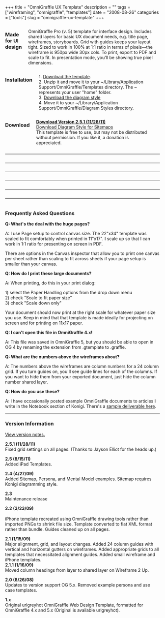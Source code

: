 +++
title = "OmniGraffle UX Template"
description = ""
tags = ["wireframing", "omnigraffle", "templates"]
date = "2008-08-26"
categories = ["tools"]
slug = "omnigraffle-ux-template"
+++



<div class="row">
  <div class="columns small-12 medium-4">
    <h3>Made for UI design</h3>
    <p>OmniGraffle Pro (v. 5) template for interface design. Includes shared layers for basic UX document needs, e.g. title page, wireframes, storyboards. Grid with guides keeps your layout tight.  Sized to work in 100% at 1:1 ratio in terms of pixels&#8212;the wireframe is 950px wide 30px cols. To print, export to PDF and scale to fit. In presentation mode, you'll be showing true pixel dimensions.</p>
  </div>
  <div class="columns small-12 medium-4">
    <h3>Installation</h3>
    <p>1. <a href="/media/tools/og-ux-template/Konigi-UX-Template-2-5-1.gtemplate.zip">Download the template</a>.<br />
    2. Unzip it and move it to your ~/Library/Application Support/OmniGraffle/Templates directory. The ~ represents your user "home" folder.<br />
    3. <a href="/media/tools/og-ux-template/Konigi.gdiagramstyle.zip">Download the diagram style</a><br />
    4. Move it to your ~/Library/Application Support/OmniGraffle/Diagram Styles directory.
    </p>
  </div>
  <div class="columns small-12 medium-4">
    <h3>Download</h3>
    <p><strong><a href="/media/tools/og-ux-template/Konigi-UX-Template-2-5-1.gtemplate.zip">Download Version 2.5.1 (11/28/11)</a></strong><br />
    <a href="/media/tools/og-ux-template/Konigi.gdiagramstyle.zip">Download Diagram Style for Sitemaps</a><br />
    <span class="t10">This template is free to use, but may not be distributed without permission. If you like it, a donation is appreciated.</span></p>
    <form action="https://www.paypal.com/cgi-bin/webscr" method="post" class="mar0 pad0">
    <input type="image" src="https://www.paypal.com/en_US/i/btn/btn_donate_SM.gif" border="0" name="submit" alt=""  class="mar0 pad0 paypal" style="background-color: #fff;" /><br />
    <input type="hidden" name="cmd" value="_s-xclick" class="mar0 pad0" /><br />
    <input type="hidden" name="hosted_button_id" value="2318535" class="mar0 pad0" /><br />
    <img alt="" border="0" src="https://www.paypal.com/en_US/i/scr/pixel.gif" width="1" height="1" class="mar0 pad0" /><br />
    </form>
  </div>
</div>

<hr>

<div class="row">
  <div class="columns small-12 medium-4">
  <a href="/media/tools/og-ux-template/Title_of_Document.png" class="group" rel="group"><img class="img-responsive" src="/media/tools/og-ux-template/Title_of_Document-thumb.png" alt="" /></a>
  </div>
  <div class="columns small-12 medium-4">
  <a href="/media/tools/og-ux-template/Persona_Overview.png" class="group" rel="group"><img class="img-responsive" src="/media/tools/og-ux-template/Persona_Overview-thumb.png" alt="" /></a>
  </div>
  <div class="columns small-12 medium-4">
  <a href="/media/tools/og-ux-template/Detailed_Persona.png" class="group" rel="group"><img class="img-responsive" src="/media/tools/og-ux-template/Detailed_Persona-thumb.png" alt="" /></a>
  </div>
</div>

<hr>

<div class="row">
  <div class="columns small-12 medium-4">
  <a href="/media/tools/og-ux-template/Mental_Model.png" class="group" rel="group"><img class="img-responsive" src="/media/tools/og-ux-template/Mental_Model-thumb.png" alt="" /></a>
  </div>
  <div class="columns small-12 medium-4">
  <a href="/media/tools/og-ux-template/Site_Map.png" class="group" rel="group"><img class="img-responsive" src="/media/tools/og-ux-template/Site_Map-thumb.png" alt="" /></a>
  </div>
  <div class="columns small-12 medium-4">
  <a href="/media/tools/og-ux-template/Wireframe_1_Up.png" class="group" rel="group"><img class="img-responsive" src="/media/tools/og-ux-template/Wireframe_1_Up-thumb.png" alt="" /></a>
  </div>
</div>

<hr>

<div class="row">
  <div class="columns small-12 medium-4">
  <a href="/media/tools/og-ux-template/Wireframe_Guides.png" class="group" rel="group"><img class="img-responsive" src="/media/tools/og-ux-template/Wireframe_Guides-thumb.png" alt="" /></a>
  </div>
  <div class="columns small-12 medium-4">
  <a href="/media/tools/og-ux-template/Wireframe_2_Up.png" class="group" rel="group"><img class="img-responsive" src="/media/tools/og-ux-template/Wireframe_2_Up-thumb.png" alt="" /></a>
  </div>
  <div class="columns small-12 medium-4">
  <a href="/media/tools/og-ux-template/Wireframe_Storyboard.png" class="group" rel="group"><img class="img-responsive" src="/media/tools/og-ux-template/Wireframe_Storyboard-thumb.png" alt="" /></a>
  </div>
</div>

<hr>

<div class="row">
  <div class="columns small-12 medium-4">
  <a href="/media/tools/og-ux-template/Small_Wireframe.png" class="group" rel="group"><img class="img-responsive" src="/media/tools/og-ux-template/Small_Wireframe-thumb.png" alt="" /></a>
  </div>
  <div class="columns small-12 medium-4">
  <a href="/media/tools/og-ux-template/Storyboard.png" class="group" rel="group"><img class="img-responsive" src="/media/tools/og-ux-template/Storyboard-thumb.png" alt="" /></a>
  </div>
  <div class="columns small-12 medium-4">
  <a href="/media/tools/og-ux-template/Storyboard_Notes.png" class="group" rel="group"><img class="img-responsive" src="/media/tools/og-ux-template/Storyboard_Notes-thumb.png" alt="" /></a>
  </div>
</div>

<hr>

<div class="row">
  <div class="columns small-12 medium-4">
  <a href="/media/tools/og-ux-template/iPhone_Wireframe.png" class="group" rel="group"><img class="img-responsive" src="/media/tools/og-ux-template/iPhone_Wireframe-thumb.png" alt="" /></a>
  </div>
  <div class="columns small-12 medium-4">
  <a href="/media/tools/og-ux-template/iPad_Portrait_1_Up.png" class="group" rel="group"><img class="img-responsive" src="/media/tools/og-ux-template/iPad_Portrait_1_Up-thumb.png" alt="" /></a>
  </div>
  <div class="columns small-12 medium-4">
  <a href="/media/tools/og-ux-template/iPad_Portrait_2_Up.png" class="group" rel="group"><img class="img-responsive" src="/media/tools/og-ux-template/iPad_Portrait_2_Up-thumb.png" alt="" /></a>
  </div>
</div>

<hr>

<a href="/media/tools/og-ux-template/iPad_Landscape_1_Up.png" class="group" rel="group"><img class="img-responsive" src="/media/tools/og-ux-template/iPad_Landscape_1_Up-thumb.png" alt="" /></a>

<div class="faq">
<h3>Frequently Asked Questions</h3>
<p><strong>Q: What's the deal with the huge pages?</strong></p>
<p>A: I use Page setup to control canvas size. The 22"x34" template was scaled to fit comfortably when printed in 11"x17". I scale up so that I can work in 1:1 ratio for presenting on screen in PDF.</p>
<p>There are options in the Canvas inspector that allow you to print one canvas per sheet rather than scaling to fit across sheets if your page setup is smaller than your canvas.</p>
<p><strong>Q: How do I print these large documents?</strong></p>
<p>A: When printing, do this in your print dialog:</p>
<p>1) select the Paper Handling options from the drop down menu<br />
2) check "Scale to fit paper size"<br />
3) check "Scale down only"</p>
<p>Your document should now print at the right scale for whatever paper size you use. Keep in mind that that template is made ideally for projecting on screen and for printing on 11x17 paper.</p>
<p><strong>Q: I can't open this file in OmniGraffle 4.x!</strong></p>
<p>A: This file was saved in OmniGraffle 5, but you should be able to open in OG 4 by renaming the extension from .gtemplate to .graffle.</p>
<p><strong>Q: What are the numbers above the wireframes about?</strong></p>
<p>A: The numbers above the wireframes are column numbers for a 24 column grid. If you turn guides on, you'll see guide lines for each of the columns. If you want to hide them from your exported document, just hide the column number shared layer.</p>
<p><strong>Q: How do you use these?</strong></p>
<p>A: I have occasionally posted example OmniGraffle documents to articles I write in the Notebook section of Konigi. There's a <a href="../notebook/better-gmail-client-wireframe.html">sample deliverable here</a>.</p>
</div>
<hr>
<div class="version">
<h3>Version Information</h3>
<p><a href="javascript:void(0);" class="toggle">View version notes.</a></p>
<div class="toggle-content hide">
<p>
<strong>2.5.1 (11/28/11)</strong><br />
Fixed grid settings on all pages. (Thanks to Jayson Elliot for the heads up.)
</p>
<p>
<strong>2.5 (8/15/11)</strong><br />
Added iPad Templates.
</p>
<p>
<strong>2.4 (4/27/09)</strong><br />
Added Sitemap, Persona, and Mental Model examples. Sitemap requires Konigi diagramming style.
</p>
<p>
<strong>2.3</strong><br />
Maintenance release
</p>
<p>
<strong>2.2 (3/23/09)</strong></br /><br />
iPhone template recreated using OmniGraffle drawing tools rather than imported PNGs to shrink file size. Template converted to flat XML format rather than bundle. Guides cleaned up on all pages.
</p>
<p>
<strong>2.1 (1/15/09)</strong><br />
Major alignment, grid, and layout changes. Added 24 column guides with vertical and horizontal gutters on wireframes. Added appropriate grids to all templates that necessitated alignment guides. Added small wireframe and iPhone templates.<br />
<strong>2.1.1 (1/16/09)</strong><br />
Moved column headings from layer to shared layer on Wireframe 2 Up.
</p>
<p>
<strong>2.0 (8/26/08)</strong><br />
Updates to version support OG 5.x. Removed example persona and use case templates.
</p>
<p>
<strong>1.x</strong><br />
Original urlgreyhot OmniGraffle Web Design Template, formatted for OmniGraffle 4.x and 5.x (Original is available urlgreyhot).
</p>
</div>
</div>
